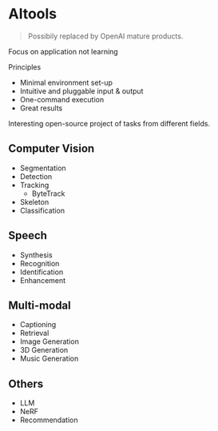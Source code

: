 # AItools

> Possibily replaced by OpenAI mature products.

Focus on application not learning

Principles

* Minimal environment set-up
* Intuitive and pluggable input & output
* One-command execution
* Great results

Interesting open-source project of tasks from different fields.

## Computer Vision

* Segmentation
* Detection
* Tracking
  * ByteTrack 
* Skeleton
* Classification

## Speech

* Synthesis
* Recognition
* Identification
* Enhancement

## Multi-modal

* Captioning
* Retrieval
* Image Generation
* 3D Generation
* Music Generation

## Others

* LLM
* NeRF
* Recommendation

